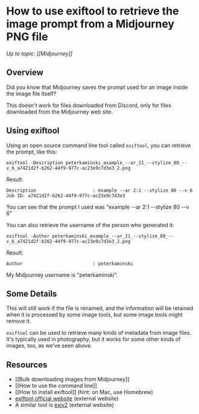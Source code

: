 # How to use exiftool to retrieve the image prompt from a Midjourney PNG file

_Up to topic: [[Midjourney]]_

## Overview

Did you know that Midjourney saves the prompt used for an image inside the image file itself?

This doesn't work for files downloaded from Discord, only for files downloaded from the Midjourney web site.

## Using exiftool

Using an open source command line tool called `exiftool`, you can retrieve the prompt, like this:

```shell
exiftool -Description peterkaminski_example_--ar_21_--stylize_80_--v_6_a7421d2f-b262-44f9-977c-ac23e9c7d3e3_2.png
```

Result:

```
Description                     : example --ar 2:1 --stylize 80 --v 6 Job ID: a7421d2f-b262-44f9-977c-ac23e9c7d3e3
```

You can see that the prompt I used was "example --ar 2:1 --stylize 80 --v 6"

You can also retrieve the username of the person who generated it:

```shell
exiftool -Author peterkaminski_example_--ar_21_--stylize_80_--v_6_a7421d2f-b262-44f9-977c-ac23e9c7d3e3_2.png
```

Result:

```
Author                          : peterkaminski
```

My Midjourney username is "peterkaminski".

## Some Details

This will still work if the file is renamed, and the information will be retained when it is processed by some image tools, but some image tools might remove it.

`exiftool` can be used to retrieve many kinds of metadata from image files. It's typically used in photography, but it works for some other kinds of images, too, as we've seen above.

## Resources

- [[Bulk downloading images from Midjourney]]
- [[How to use the command line]]
- [[How to install exiftool]] (hint: on Mac, use Homebrew)
- [exiftool official website](https://exiftool.org/) (external website)
- A similar tool is [exiv2](https://exiv2.org/) (external website)
